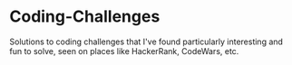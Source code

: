 # Coding-Challenges
Solutions to coding challenges that I've found particularly interesting and fun to solve, seen on places like HackerRank, CodeWars, etc.
